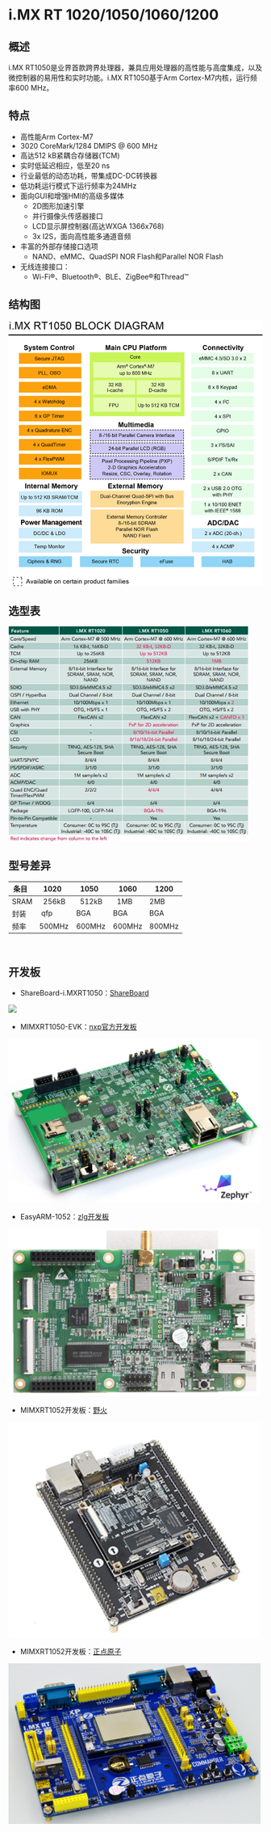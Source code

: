 # i.MX RT 1020/1050/1060/1200
## 概述
i.MX RT1050是业界首款跨界处理器，兼具应用处理器的高性能与高度集成，以及微控制器的易用性和实时功能。i.MX RT1050基于Arm Cortex-M7内核，运行频率600 MHz。     

## 特点

   - 高性能Arm Cortex-M7
   - 3020 CoreMark/1284 DMIPS @ 600 MHz
   - 高达512 kB紧耦合存储器(TCM)
   - 实时低延迟相应，低至20 ns
   - 行业最低的动态功耗，带集成DC-DC转换器
   - 低功耗运行模式下运行频率为24MHz
   - 面向GUI和增强HMI的高级多媒体
       - 2D图形加速引擎
       - 并行摄像头传感器接口
       - LCD显示屏控制器(高达WXGA 1366x768)
       - 3x I2S，面向高性能多通道音频
   - 丰富的外部存储接口选项
       - NAND、eMMC、QuadSPI NOR Flash和Parallel NOR Flash
   - 无线连接接口：
       - Wi-Fi®、Bluetooth®、BLE、ZigBee®和Thread™

## 结构图
![](../Pic/Misc/rtkt2.jpg)

## 选型表
![](../Pic/Misc/imxrt10xx.jpg)

## 型号差异
条目  |  1020   |  1050   |   1060   |   1200
-----|---------|----------|---------|----------
SRAM |  256kB  |   512kB  |   1MB   |    2MB
封装  |  qfp    |  BGA     |  BGA    |     BGA
频率  |  500MHz |   600MHz |  600MHz  |  800MHz


 
## 开发板     
- ShareBoard-i.MXRT1050：[ShareBoard](https://github.com/Share-Board/ShareBoard-iMXRT1050)     

<img src="https://github.com/Share-Board/ShareBoard-iMXRT1050/blob/master/Pic/PCB_Front.png?raw=true" width="500">

- MIMXRT1050-EVK：[nxp官方开发板](https://www.nxp.com/products/processors-and-microcontrollers/applications-processors/i.mx-applications-processors/i.mx-rt-series/i.mx-rt1050-evaluation-kit:MIMXRT1050-EVK)    

<img src="../Pic/imxrt/nxp1050.png" width="500">

- EasyARM-1052：[zlg开发板](http://www.zlgmcu.com/Category_2495/Index.aspx#id3)        

<img src="../Pic/imxrt/zlg1050.png" width="500">

- MIMXRT1052开发板：[野火](https://item.taobao.com/item.htm?spm=a1z10.3-c.w4002-10310241583.17.68856b46etnS2A&id=565533049348)                     
<img src="../Pic/imxrt/fire1050.png" width="500">


- MIMXRT1052开发板：[正点原子](https://item.taobao.com/item.htm?spm=a1z10.3-c-s.w4002-17232804691.33.33b6f03c7jWZU6&id=567308850594)         

<img src="https://github.com/ianhom/ShareBoard/blob/master/pic/ATK1050.png" width="500">

